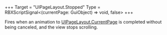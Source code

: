 +++
Target = "UIPageLayout.Stopped"
Type = RBXScriptSignal<(currentPage: GuiObject) => void, false>
+++

Fires when an animation to [UIPageLayout.CurrentPage](https://developer.roblox.com/api-reference/property/UIPageLayout/CurrentPage) is completed without being canceled, and the view stops scrolling.